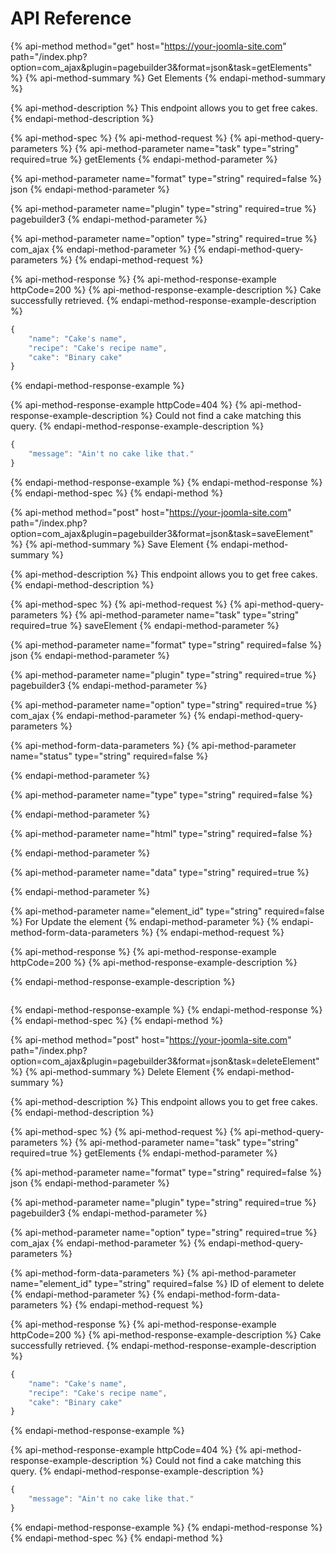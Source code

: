 # API Reference

{% api-method method="get" host="https://your-joomla-site.com" path="/index.php?option=com\_ajax&plugin=pagebuilder3&format=json&task=getElements" %}
{% api-method-summary %}
Get Elements
{% endapi-method-summary %}

{% api-method-description %}
This endpoint allows you to get free cakes.
{% endapi-method-description %}

{% api-method-spec %}
{% api-method-request %}
{% api-method-query-parameters %}
{% api-method-parameter name="task" type="string" required=true %}
getElements
{% endapi-method-parameter %}

{% api-method-parameter name="format" type="string" required=false %}
json
{% endapi-method-parameter %}

{% api-method-parameter name="plugin" type="string" required=true %}
pagebuilder3
{% endapi-method-parameter %}

{% api-method-parameter name="option" type="string" required=true %}
com\_ajax
{% endapi-method-parameter %}
{% endapi-method-query-parameters %}
{% endapi-method-request %}

{% api-method-response %}
{% api-method-response-example httpCode=200 %}
{% api-method-response-example-description %}
Cake successfully retrieved.
{% endapi-method-response-example-description %}

```javascript
{
    "name": "Cake's name",
    "recipe": "Cake's recipe name",
    "cake": "Binary cake"
}
```
{% endapi-method-response-example %}

{% api-method-response-example httpCode=404 %}
{% api-method-response-example-description %}
Could not find a cake matching this query.
{% endapi-method-response-example-description %}

```javascript
{
    "message": "Ain't no cake like that."
}
```
{% endapi-method-response-example %}
{% endapi-method-response %}
{% endapi-method-spec %}
{% endapi-method %}



{% api-method method="post" host="https://your-joomla-site.com" path="/index.php?option=com\_ajax&plugin=pagebuilder3&format=json&task=saveElement" %}
{% api-method-summary %}
Save Element
{% endapi-method-summary %}

{% api-method-description %}
This endpoint allows you to get free cakes.
{% endapi-method-description %}

{% api-method-spec %}
{% api-method-request %}
{% api-method-query-parameters %}
{% api-method-parameter name="task" type="string" required=true %}
saveElement
{% endapi-method-parameter %}

{% api-method-parameter name="format" type="string" required=false %}
json
{% endapi-method-parameter %}

{% api-method-parameter name="plugin" type="string" required=true %}
pagebuilder3
{% endapi-method-parameter %}

{% api-method-parameter name="option" type="string" required=true %}
com\_ajax
{% endapi-method-parameter %}
{% endapi-method-query-parameters %}

{% api-method-form-data-parameters %}
{% api-method-parameter name="status" type="string" required=false %}

{% endapi-method-parameter %}

{% api-method-parameter name="type" type="string" required=false %}

{% endapi-method-parameter %}

{% api-method-parameter name="html" type="string" required=false %}

{% endapi-method-parameter %}

{% api-method-parameter name="data" type="string" required=true %}

{% endapi-method-parameter %}

{% api-method-parameter name="element\_id" type="string" required=false %}
For Update the element
{% endapi-method-parameter %}
{% endapi-method-form-data-parameters %}
{% endapi-method-request %}

{% api-method-response %}
{% api-method-response-example httpCode=200 %}
{% api-method-response-example-description %}

{% endapi-method-response-example-description %}

```

```
{% endapi-method-response-example %}
{% endapi-method-response %}
{% endapi-method-spec %}
{% endapi-method %}



{% api-method method="post" host="https://your-joomla-site.com" path="/index.php?option=com\_ajax&plugin=pagebuilder3&format=json&task=deleteElement" %}
{% api-method-summary %}
Delete Element
{% endapi-method-summary %}

{% api-method-description %}
This endpoint allows you to get free cakes.
{% endapi-method-description %}

{% api-method-spec %}
{% api-method-request %}
{% api-method-query-parameters %}
{% api-method-parameter name="task" type="string" required=true %}
getElements
{% endapi-method-parameter %}

{% api-method-parameter name="format" type="string" required=false %}
json
{% endapi-method-parameter %}

{% api-method-parameter name="plugin" type="string" required=true %}
pagebuilder3
{% endapi-method-parameter %}

{% api-method-parameter name="option" type="string" required=true %}
com\_ajax
{% endapi-method-parameter %}
{% endapi-method-query-parameters %}

{% api-method-form-data-parameters %}
{% api-method-parameter name="element\_id" type="string" required=false %}
ID of element to delete
{% endapi-method-parameter %}
{% endapi-method-form-data-parameters %}
{% endapi-method-request %}

{% api-method-response %}
{% api-method-response-example httpCode=200 %}
{% api-method-response-example-description %}
Cake successfully retrieved.
{% endapi-method-response-example-description %}

```javascript
{
    "name": "Cake's name",
    "recipe": "Cake's recipe name",
    "cake": "Binary cake"
}
```
{% endapi-method-response-example %}

{% api-method-response-example httpCode=404 %}
{% api-method-response-example-description %}
Could not find a cake matching this query.
{% endapi-method-response-example-description %}

```javascript
{
    "message": "Ain't no cake like that."
}
```
{% endapi-method-response-example %}
{% endapi-method-response %}
{% endapi-method-spec %}
{% endapi-method %}



